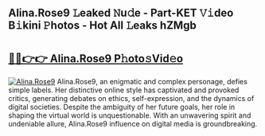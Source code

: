 ## Alina.Rose9 𝙻eaked 𝙽u𝚍e - Part-KET 𝚅𝚒deo B𝚒kini 𝙿hotos - Hot All 𝙻eaks hZMgb

# <h2><a href="http://ld6gjzc.urlbe.top/?page=Alina.Rose9">🔗🔗👉👉 Alina.Rose9 P𝚑oto𝚜Vid𝚎o</a></h2>

[![Alina.Rose9](https://i.imgur.com/eBuTRDB.gif)](http://ld6gjzc.urlbe.top/?page=Alina.Rose9)
Alina.Rose9, an enigmatic and complex personage, defies simple labels. Her distinctive online style has captivated and provoked critics, generating debates on ethics, self-expression, and the dynamics of digital societies. Despite the ambiguity of her future goals, her role in shaping the virtual world is unquestionable. With an unwavering spirit and undeniable allure, Alina.Rose9 influence on digital media is groundbreaking.
